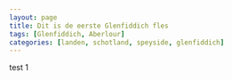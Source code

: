 ```yaml
---
layout: page
title: Dit is de eerste Glenfiddich fles
tags: [Glenfiddich, Aberlour]
categories: [landen, schotland, speyside, glenfiddich]
---
```


test 1